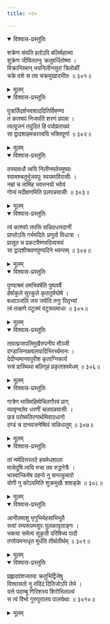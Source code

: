 ```yaml
---
title: ०३०

---
```

<div class="audioEmbed"  caption="सीतालक्ष्मी-वाचनम्" src="https://archive.org/download/nArAyaNIyam-shlokawise-audio/030/030_01.mp3"></div>
<details open><summary>विश्वास-प्रस्तुतिः</summary>

शक्रेण संयति हतोऽपि बलिर्महात्मा  
शुक्रेण जीविततनुः क्रतुवर्धितोष्मा ।  
विक्रान्तिमान् भयनिलीनसुरां त्रिलोकीं  
चक्रे वशे स तव चक्रमुखादभीतः ॥ ३०१॥
</details>
<details><summary>मूलम्</summary>

शक्रेण संयति हतोऽपि बलिर्महात्मा  
शुक्रेण जीविततनुः क्रतुवर्धितोष्मा ।  
विक्रान्तिमान् भयनिलीनसुरां त्रिलोकीं  
चक्रे वशे स तव चक्रमुखादभीतः ॥ ३०१॥
</details>



<div class="audioEmbed"  caption="सीतालक्ष्मी-वाचनम्" src="https://archive.org/download/nArAyaNIyam-shlokawise-audio/030/030_02.mp3"></div>
<details open><summary>विश्वास-प्रस्तुतिः</summary>

पुत्रार्तिदर्शनवशाददितिर्विषण्णा  
तं काश्यपं निजपतिं शरणं प्रपन्ना ।  
त्वत्पूजनं तदुदितं हि पयोव्रताख्यं  
सा द्वादशाहमचरत्त्वयि भक्तिपूर्णा ॥ ३०२॥
</details>
<details><summary>मूलम्</summary>

पुत्रार्तिदर्शनवशाददितिर्विषण्णा  
तं काश्यपं निजपतिं शरणं प्रपन्ना ।  
त्वत्पूजनं तदुदितं हि पयोव्रताख्यं  
सा द्वादशाहमचरत्त्वयि भक्तिपूर्णा ॥ ३०२॥
</details>



<div class="audioEmbed"  caption="सीतालक्ष्मी-वाचनम्" src="https://archive.org/download/nArAyaNIyam-shlokawise-audio/030/030_03.mp3"></div>
<details open><summary>विश्वास-प्रस्तुतिः</summary>

तस्यावधौ त्वयि निलीनमतेरमुष्याः  
श्यामश्चतुर्भुजवपुः स्वयमाविरासीः ।  
नम्रां च तामिह भवत्तनयो भवेयं  
गोप्यं मदीक्षणमिति प्रलपन्नयासीः ॥ ३०३॥
</details>
<details><summary>मूलम्</summary>

तस्यावधौ त्वयि निलीनमतेरमुष्याः  
श्यामश्चतुर्भुजवपुः स्वयमाविरासीः ।  
नम्रां च तामिह भवत्तनयो भवेयं  
गोप्यं मदीक्षणमिति प्रलपन्नयासीः ॥ ३०३॥
</details>



<div class="audioEmbed"  caption="सीतालक्ष्मी-वाचनम्" src="https://archive.org/download/nArAyaNIyam-shlokawise-audio/030/030_04.mp3"></div>
<details open><summary>विश्वास-प्रस्तुतिः</summary>

त्वं काश्यपे तपसि सन्निदधत्तदानीं  
प्राप्तोऽसि गर्भमदितेः प्रणुतो विधात्रा ।  
प्रासूत च प्रकटवैष्णवदिव्यरूपं  
सा द्वादशीश्रवणपुण्यदिने भवन्तम् ॥ ३०४॥
</details>
<details><summary>मूलम्</summary>

त्वं काश्यपे तपसि सन्निदधत्तदानीं  
प्राप्तोऽसि गर्भमदितेः प्रणुतो विधात्रा ।  
प्रासूत च प्रकटवैष्णवदिव्यरूपं  
सा द्वादशीश्रवणपुण्यदिने भवन्तम् ॥ ३०४॥
</details>



<div class="audioEmbed"  caption="सीतालक्ष्मी-वाचनम्" src="https://archive.org/download/nArAyaNIyam-shlokawise-audio/030/030_05.mp3"></div>
<details open><summary>विश्वास-प्रस्तुतिः</summary>

पुण्याश्रमं तमभिवर्षति पुष्पवर्षै  
र्हर्षाकुले सुरकुले कृततूर्यघोषे ।  
बध्वाञ्जलिं जय जयेति तनुः पितृभ्यां  
त्वं तत्क्षणे पटुतमं वटुरूपमाधाः ॥ ३०५॥
</details>
<details><summary>मूलम्</summary>

पुण्याश्रमं तमभिवर्षति पुष्पवर्षै  
र्हर्षाकुले सुरकुले कृततूर्यघोषे ।  
बध्वाञ्जलिं जय जयेति तनुः पितृभ्यां  
त्वं तत्क्षणे पटुतमं वटुरूपमाधाः ॥ ३०५॥
</details>



<div class="audioEmbed"  caption="सीतालक्ष्मी-वाचनम्" src="https://archive.org/download/nArAyaNIyam-shlokawise-audio/030/030_06.mp3"></div>
<details open><summary>विश्वास-प्रस्तुतिः</summary>

तावत्प्रजापतिमुखैरुपनीय मौञ्जी  
दण्डाजिनाक्षवलयादिभिरर्च्यमानः ।  
देदीप्यमानवपुरीश कृताग्निकार्य  
स्त्वं प्रास्थिथा बलिगृहं प्रकृताश्वमेधम् ॥ ३०६॥
</details>
<details><summary>मूलम्</summary>

तावत्प्रजापतिमुखैरुपनीय मौञ्जी  
दण्डाजिनाक्षवलयादिभिरर्च्यमानः ।  
देदीप्यमानवपुरीश कृताग्निकार्य  
स्त्वं प्रास्थिथा बलिगृहं प्रकृताश्वमेधम् ॥ ३०६॥
</details>



<div class="audioEmbed"  caption="सीतालक्ष्मी-वाचनम्" src="https://archive.org/download/nArAyaNIyam-shlokawise-audio/030/030_07.mp3"></div>
<details open><summary>विश्वास-प्रस्तुतिः</summary>

गात्रेण भाविमहिमोचितगौरवं प्राग्  
व्यावृण्वतेव धरणीं चलयन्नयासीः ।  
छत्रं परोष्मतिरणार्थमिवादधानो  
दण्डं च दानवजनेष्विवं सन्निधातुम् ॥ ३०७॥
</details>
<details><summary>मूलम्</summary>

गात्रेण भाविमहिमोचितगौरवं प्राग्  
व्यावृण्वतेव धरणीं चलयन्नयासीः ।  
छत्रं परोष्मतिरणार्थमिवादधानो  
दण्डं च दानवजनेष्विवं सन्निधातुम् ॥ ३०७॥
</details>



<div class="audioEmbed"  caption="सीतालक्ष्मी-वाचनम्" src="https://archive.org/download/nArAyaNIyam-shlokawise-audio/030/030_08.mp3"></div>
<details open><summary>विश्वास-प्रस्तुतिः</summary>

तां नर्मदित्तरतटे हयमेधशाला  
मासेदुषि त्वयि रुचा तव रुद्धनेत्रैः ।  
भास्वान्किमेष दहनो नु सनत्कुमारो  
योगी नु कोऽयमिति शुक्रमुखैः शशङ्के ॥ ३०८॥
</details>
<details><summary>मूलम्</summary>

तां नर्मदित्तरतटे हयमेधशाला  
मासेदुषि त्वयि रुचा तव रुद्धनेत्रैः ।  
भास्वान्किमेष दहनो नु सनत्कुमारो  
योगी नु कोऽयमिति शुक्रमुखैः शशङ्के ॥ ३०८॥
</details>



<div class="audioEmbed"  caption="सीतालक्ष्मी-वाचनम्" src="https://archive.org/download/nArAyaNIyam-shlokawise-audio/030/030_09.mp3"></div>
<details open><summary>विश्वास-प्रस्तुतिः</summary>

आनीतमाशु भृगुभिर्महसाभिभूतै  
स्त्वां रम्यरूपमसुरः पुलकावृताङ्गः ।  
भक्त्या समेत्य सुकृती परिषिच्य पादौ  
तत्तोयमन्वधृत मूर्धति तीर्थतीर्थम् ॥ ३०९॥
</details>
<details><summary>मूलम्</summary>

आनीतमाशु भृगुभिर्महसाभिभूतै  
स्त्वां रम्यरूपमसुरः पुलकावृताङ्गः ।  
भक्त्या समेत्य सुकृती परिषिच्य पादौ  
तत्तोयमन्वधृत मूर्धति तीर्थतीर्थम् ॥ ३०९॥
</details>



<div class="audioEmbed"  caption="सीतालक्ष्मी-वाचनम्" src="https://archive.org/download/nArAyaNIyam-shlokawise-audio/030/030_10.mp3"></div>
<details open><summary>विश्वास-प्रस्तुतिः</summary>

प्रह्लादवंशजतया क्रतुभिर्द्विजेषु  
विश्वासतो नु तदिदं दितिजोऽपि लेभे ।  
यत्ते पदाम्बु गिरिशस्य शिरोभिलाल्यं  
स त्वं विभो गुरुपुरालय पालयेथाः ॥ ३०१०॥
</details>
<details><summary>मूलम्</summary>

प्रह्लादवंशजतया क्रतुभिर्द्विजेषु  
विश्वासतो नु तदिदं दितिजोऽपि लेभे ।  
यत्ते पदाम्बु गिरिशस्य शिरोभिलाल्यं  
स त्वं विभो गुरुपुरालय पालयेथाः ॥ ३०१०॥
</details>

